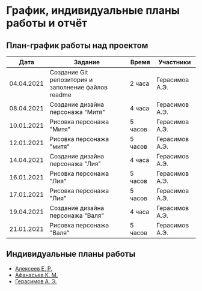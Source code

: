 # График, индивидуальные планы работы и отчёт

## План-график работы над проектом

| Дата           | Задание                                              | Время     |  Участники       |  
|----------------|------------------------------------------------------|-----------|------------------|
| 04.04.2021     | Создание Git репозитория и заполнение файлов readme  | 2 часа    | Герасимов А.Э. |
| 08.04.2021     | Создание дизайна персонажа "Митя"                    | 4 часа    | Герасимов А.Э. |
| 10.01.2021     | Рисовка персонажа "Митя"                             | 5 часов   | Герасимов А.Э. |
| 12.01.2021     | Рисовка персонажа "митя"                             | 5 часов   | Герасимов А.Э. |
| 14.04.2021     | Создание дизайна персонажа "Лия"                     | 4 часа    | Герасимов А.Э. |
| 16.01.2021     | Рисовка персонажа "Лия"                              | 5 часов   | Герасимов А.Э. |
| 17.01.2021     | Рисовка персонажа "Лия"                              | 5 часов   | Герасимов А.Э. |
| 19.04.2021     | Создание дизайна персонажа "Валя"                    | 4 часа    | Герасимов А.Э. |
| 21.01.2021     | Рисовка персонажа "Валя"                             | 5 часов   | Герасимов А.Э. |


## Индивидуальные планы работы

- [Алексеев Е. Р.](danilov.md)
- [Афанасьев К. М.](gerasimov.md)
- [Герасимов А. Э.](gekman.md)

